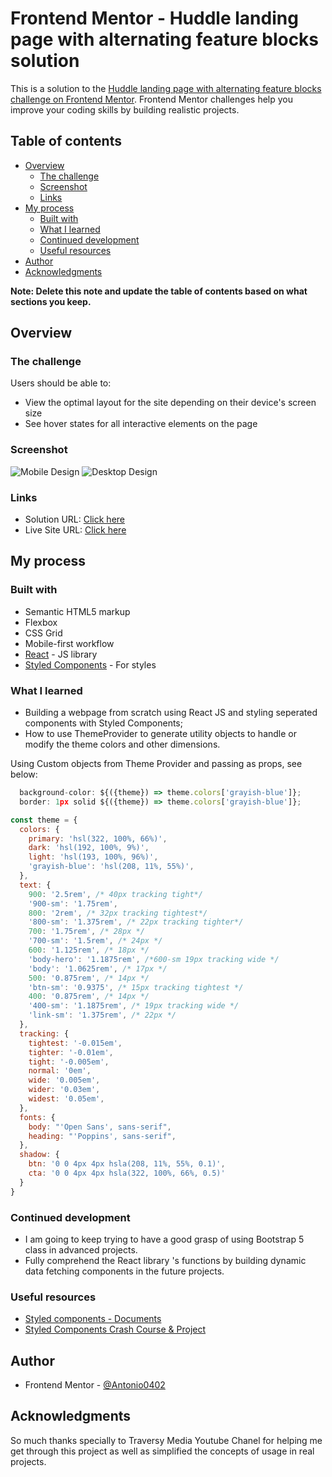 # Frontend Mentor - Huddle landing page with alternating feature blocks solution

This is a solution to the [Huddle landing page with alternating feature blocks challenge on Frontend Mentor](https://www.frontendmentor.io/challenges/huddle-landing-page-with-alternating-feature-blocks-5ca5f5981e82137ec91a5100). Frontend Mentor challenges help you improve your coding skills by building realistic projects. 

## Table of contents

- [Overview](#overview)
  - [The challenge](#the-challenge)
  - [Screenshot](#screenshot)
  - [Links](#links)
- [My process](#my-process)
  - [Built with](#built-with)
  - [What I learned](#what-i-learned)
  - [Continued development](#continued-development)
  - [Useful resources](#useful-resources)
- [Author](#author)
- [Acknowledgments](#acknowledgments)

**Note: Delete this note and update the table of contents based on what sections you keep.**

## Overview

### The challenge

Users should be able to:

- View the optimal layout for the site depending on their device's screen size
- See hover states for all interactive elements on the page

### Screenshot

![Mobile Design](./src/screenshots/mobile-design.png)
![Desktop Design](./src/screenshots/desktop-design.png)

### Links

- Solution URL: [Click here](https://github.com/Antonio0402/huddle-landing-page-with-styled-components)
- Live Site URL: [Click here](https://huddle-landing-page-styled-components.netlify.app/)

## My process

### Built with

- Semantic HTML5 markup
- Flexbox
- CSS Grid
- Mobile-first workflow
- [React](https://reactjs.org/) - JS library
- [Styled Components](https://styled-components.com/) - For styles


### What I learned

- Building a webpage from scratch using React JS and styling seperated components with Styled Components;
- How to use ThemeProvider to generate utility objects to handle or modify the theme colors and other dimensions.

Using Custom objects from Theme Provider and passing as props, see below:

```js
  background-color: ${({theme}) => theme.colors['grayish-blue']};
  border: 1px solid ${({theme}) => theme.colors['grayish-blue']};
```
```js
const theme = {
  colors: {
    primary: 'hsl(322, 100%, 66%)',
    dark: 'hsl(192, 100%, 9%)',
    light: 'hsl(193, 100%, 96%)',
    'grayish-blue': 'hsl(208, 11%, 55%)',
  },
  text: {
    900: '2.5rem', /* 40px tracking tight*/
    '900-sm': '1.75rem',
    800: '2rem', /* 32px tracking tightest*/
    '800-sm': '1.375rem', /* 22px tracking tighter*/
    700: '1.75rem', /* 28px */
    '700-sm': '1.5rem', /* 24px */
    600: '1.125rem', /* 18px */
    'body-hero': '1.1875rem', /*600-sm 19px tracking wide */
    'body': '1.0625rem', /* 17px */
    500: '0.875rem', /* 14px */
    'btn-sm': '0.9375', /* 15px tracking tightest */
    400: '0.875rem', /* 14px */
    '400-sm': '1.1875rem', /* 19px tracking wide */
    'link-sm': '1.375rem', /* 22px */
  },
  tracking: {
    tightest: '-0.015em',
    tighter: '-0.01em',
    tight: '-0.005em',
    normal: '0em',
    wide: '0.005em',
    wider: '0.03em',
    widest: '0.05em',
  },
  fonts: {
    body: "'Open Sans', sans-serif",
    heading: "'Poppins', sans-serif",
  },
  shadow: {
    btn: '0 0 4px 4px hsla(208, 11%, 55%, 0.1)',
    cta: '0 0 4px 4px hsla(322, 100%, 66%, 0.5)'
  }
}
```

### Continued development

- I am going to keep trying to have a good grasp of using Bootstrap 5 class in advanced projects. 
- Fully comprehend the React library 's functions by building dynamic data fetching components in the future projects.


### Useful resources

- [Styled components - Documents](https://styled-components.com/docs)
- [Styled Components Crash Course & Project](https://www.youtube.com/watch?v=02zO0hZmwnw)

## Author

- Frontend Mentor - [@Antonio0402](https://www.frontendmentor.io/profile/Antonio0402)

## Acknowledgments

So much thanks specially to Traversy Media Youtube Chanel for helping me get through this project as well as simplified the concepts of usage in real projects.
